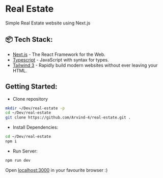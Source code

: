 # Real Estate

Simple Real Estate website using Next.js

## 📦 Tech Stack:

-   [Next.js](https://nextjs.org/)  - The React Framework for the Web.
-   [Typescript](https://www.typescriptlang.org/)  - JavaScript with syntax for types.
-   [Tailwind 3](https://tailwindcss.com/)  - Rapidly build modern websites without ever leaving your HTML.


## Getting Started: 

- Clone repository 

```bash
mkdir ~/Dev/real-estate -p
cd ~/Dev/real-estate
git clone https://github.com/Arvind-4/real-estate.git .
```  

- Install Dependencies:

```bash
cd ~/Dev/real-estate
npm i
```


- Run Server:

```bash
npm run dev
```

Open [localhost:3000](http://localhost:3000) in your favourite browser :) 
